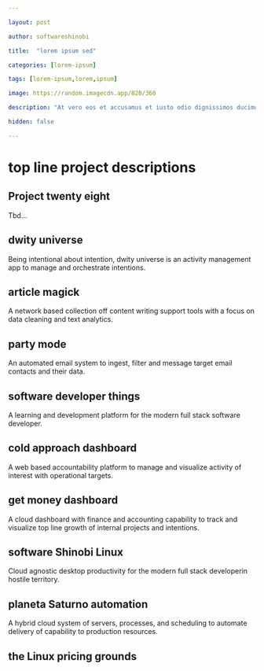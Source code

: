 ```yaml
---

layout: post

author: softwareshinobi

title:  "lorem ipsum sed"

categories: [lorem-ipsum]

tags: [lorem-ipsum,lorem,ipsum]

image: https://random.imagecdn.app/820/360

description: "At vero eos et accusamus et iusto odio dignissimos ducimus qui blanditiis praesentium voluptatum deleniti."

hidden: false

---
```

# top line project descriptions

## Project twenty eight

Tbd…

## dwity universe

Being intentional about intention, dwity universe is an activity management app to manage and orchestrate intentions.

## article magick

A network based collection off content writing support tools with a focus on data cleaning and text analytics.

## party mode

An automated  email system to ingest, filter and message target email contacts and their data.

## software developer things

A learning and development platform for the modern full stack software developer.

## cold approach dashboard

A web based accountability platform  to manage and visualize activity of interest with operational targets.

## get money dashboard

A cloud dashboard with finance and accounting capability to track and visualize top line growth of internal projects and intentions.

## software Shinobi Linux

Cloud agnostic desktop productivity for the modern full stack developerin hostile territory.

## planeta Saturno automation

A hybrid cloud system of servers, processes, and scheduling to automate delivery of capability to production resources.

## the Linux pricing grounds



